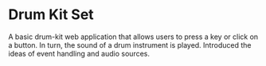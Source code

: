 # Drum Kit Set
A basic drum-kit web application that allows users to press a key or click on a button. In turn, the sound of a drum instrument is played.
Introduced the ideas of event handling and audio sources.



